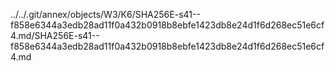 ../../.git/annex/objects/W3/K6/SHA256E-s41--f858e6344a3edb28ad11f0a432b0918b8ebfe1423db8e24d1f6d268ec51e6cf4.md/SHA256E-s41--f858e6344a3edb28ad11f0a432b0918b8ebfe1423db8e24d1f6d268ec51e6cf4.md